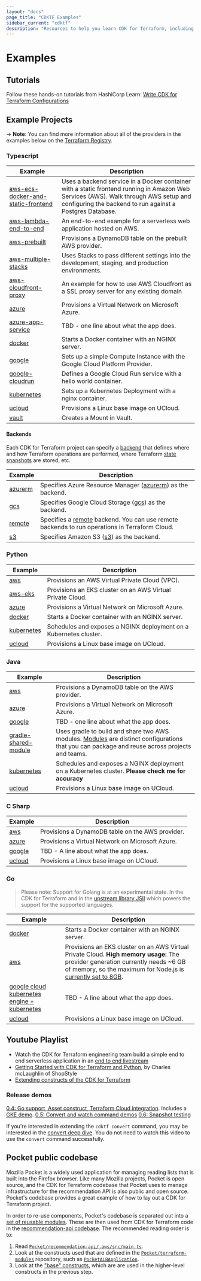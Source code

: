 ```yaml
---
layout: "docs"
page_title: "CDKTF Examples"
sidebar_current: "cdktf"
description: "Resources to help you learn CDK for Terraform, including example projects in Typescript, Java, Python C Sharp, and Go."
---
```


# Examples

## Tutorials

Follow these hands-on tutorials from HashiCorp Learn: [Write CDK for Terraform Configurations](https://learn.hashicorp.com/collections/terraform/cdktf)

## Example Projects

-> **Note**: You can find more information about all of the providers in the examples below on the [Terraform Registry](https://registry.terraform.io/).

### Typescript

|Example | Description |
| ------------| -----------|
|[aws-ecs-docker-and-static-frontend](https://github.com/hashicorp/docker-on-aws-ecs-with-terraform-cdk-using-typescript) | Uses a backend service in a Docker container with a static frontend running in Amazon Web Services (AWS). Walk through AWS setup and configuring the backend to run against a Postgres Database.|
|[aws-lambda-end-to-end](https://github.com/hashicorp/cdktf-integration-serverless-example) | An end-to-end example for a serverless web application hosted on AWS.|
| [aws-prebuilt](https://github.com/hashicorp/terraform-cdk/tree/main/examples/typescript/aws-prebuilt) | Provisions a DynamoDB table on the prebuilt AWS provider. |
|[aws-multiple-stacks](https://github.com/hashicorp/terraform-cdk/tree/main/examples/typescript/aws-multiple-stacks) | Uses Stacks to pass different settings into the development, staging, and production environments. |
|[aws-cloudfront-proxy](https://github.com/hashicorp/terraform-cdk/tree/main/examples/typescript/aws-cloudfront-proxy) | An example for how to use AWS Cloudfront as a SSL proxy server for any existing domain  |
|[azure](https://github.com/hashicorp/terraform-cdk/tree/main/examples/typescript/azure) | Provisions a Virtual Network on Microsoft Azure. |
|[azure-app-service](https://github.com/hashicorp/terraform-cdk/tree/main/examples/typescript/azure-app-service) | TBD - one line about what the app does. |
| [docker](https://github.com/hashicorp/terraform-cdk/tree/main/examples/typescript/docker) | Starts a Docker container with an NGINX server. |
|[google](https://github.com/hashicorp/terraform-cdk/tree/main/examples/typescript/google) | Sets up a simple Compute Instance with the Google Cloud Platform Provider.  |
|[google-cloudrun](https://github.com/hashicorp/terraform-cdk/tree/main/examples/typescript/google-cloudrun) | Defines a Google Cloud Run service with a hello world container. |
|[kubernetes](https://github.com/hashicorp/terraform-cdk/tree/main/examples/typescript/kubernetes) | Sets up a Kubernetes Deployment with a nginx container. |
|[ucloud](https://github.com/hashicorp/terraform-cdk/tree/main/examples/typescript/ucloud) | Provisions a Linux base image on UCloud. |
|[vault](https://github.com/hashicorp/terraform-cdk/tree/main/examples/typescript/vault) | Creates a Mount in Vault. |

#### Backends
Each CDK for Terraform project can specify a [backend](https://www.terraform.io/docs/language/settings/backends/index.html) that defines where and how Terraform operations are performed, where Terraform [state snapshots](https://www.terraform.io/docs/language/state/index.html) are stored, etc.

|Example | Description |
| -------| -----------|
|[azurerm](https://github.com/hashicorp/terraform-cdk/tree/main/examples/typescript/backends/azurerm)| Specifies Azure Resource Manager ([azurerm](https://www.terraform.io/docs/language/settings/backends/azurerm.html)) as the backend. |
|[gcs](https://github.com/hashicorp/terraform-cdk/tree/main/examples/typescript/backends/gcs)| Specifies Google Cloud Storage ([gcs](https://www.terraform.io/docs/language/settings/backends/gcs.html)) as the backend. |
|[remote](https://github.com/hashicorp/terraform-cdk/tree/main/examples/typescript/backends/remote) | Specifies a [remote](https://www.terraform.io/docs/language/settings/backends/remote.html) backend. You can use remote backends to run operations in Terraform Cloud.|
|[s3](https://github.com/hashicorp/terraform-cdk/tree/main/examples/typescript/backends/s3) | Specifies Amazon S3 ([s3](https://www.terraform.io/docs/language/settings/backends/s3.html)) as the backend.

### Python

|Example | Description |
| ------| ----------- |
| [aws](https://github.com/hashicorp/terraform-cdk/tree/main/examples/python/aws) | Provisions an AWS Virtual Private Cloud (VPC).
|[aws-eks](https://github.com/hashicorp/terraform-cdk/tree/main/examples/python/aws-eks) | Provisions an EKS cluster on an AWS Virtual Private Cloud. |
|[azure](https://github.com/hashicorp/terraform-cdk/tree/main/examples/python/azure) | Provisions a Virtual Network on Microsoft Azure. |
| [docker](https://github.com/hashicorp/terraform-cdk/tree/main/examples/python/docker) | Starts a Docker container with an NGINX server. |
| [kubernetes](https://github.com/hashicorp/terraform-cdk/tree/main/examples/python/kubernetes) | Schedules and exposes a NGINX deployment on a Kubernetes cluster. |
|[ucloud](https://github.com/hashicorp/terraform-cdk/tree/main/examples/python/ucloud) | Provisions a Linux base image on UCloud.|

### Java

|Example | Description |
| ------| ------------|
|[aws](https://github.com/hashicorp/terraform-cdk/tree/main/examples/java/aws) | Provisions a DynamoDB table on the AWS provider. |
|[azure](https://github.com/hashicorp/terraform-cdk/tree/main/examples/java/azure) | Provisions a Virtual Network on Microsoft Azure. |
|[google](https://github.com/hashicorp/terraform-cdk/tree/main/examples/java/google) | TBD - one line about what the app does. |
|[gradle-shared-module](https://github.com/hashicorp/terraform-cdk/tree/main/examples/java/gradle-shared-module) | Uses gradle to build and share two AWS modules. [Modules](./concepts/fundamentals/modules.html) are distinct configurations that you can package and reuse across projects and teams.|
|[kubernetes](https://github.com/hashicorp/terraform-cdk/tree/main/examples/java/kubernetes) | Schedules and exposes a NGINX deployment on a Kubernetes cluster. **Please check me for accuracy**
|[ucloud](https://github.com/hashicorp/terraform-cdk/tree/main/examples/java/ucloud) | Provisions a Linux base image on UCloud. |

### C Sharp

|Example | Description |
| -------| ------------|
|[aws](https://github.com/hashicorp/terraform-cdk/tree/main/examples/csharp/aws) | Provisions a DynamoDB table on the AWS provider. |
|[azure](https://github.com/hashicorp/terraform-cdk/tree/main/examples/csharp/azure) | Provisions a Virtual Network on Microsoft Azure. |
|[google](https://github.com/hashicorp/terraform-cdk/tree/main/examples/csharp/google) | TBD - A line about what the app does.
|[ucloud](https://github.com/hashicorp/terraform-cdk/tree/main/examples/csharp/ucloud) | Provisions a Linux base image on UCloud. |

### Go

> Please note: Support for Golang is at an experimental state. In the CDK for Terraform and in the [upstream library JSII](https://aws.github.io/jsii/user-guides/lib-author/configuration/targets/go/) which powers the support for the supported languages.

|Example | Description |
| ------ | ----------- |
|[docker](https://github.com/hashicorp/terraform-cdk/tree/main/examples/go/docker) | Starts a Docker container with an NGINX server. |
|[aws](https://github.com/hashicorp/terraform-cdk/tree/main/examples/go/aws) | Provisions an EKS cluster on an AWS Virtual Private Cloud. **High memory usage:** The provider generation currently needs ~6 GB of memory, so the maximum for Node.js is [currently set to 8GB](https://github.com/hashicorp/terraform-cdk/blob/11d2e783d1fe94e50abd116ba73689c02590a391/packages/cdktf-cli/lib/get/constructs-maker.ts#L279). |
|[google cloud kubernetes engine + kubernetes](https://github.com/hashicorp/terraform-cdk/tree/main/examples/go/google) | TBD - A line about what the app does. |
|[ucloud](https://github.com/hashicorp/terraform-cdk/tree/main/examples/go/ucloud) | Provisions a Linux base image on UCloud. |

## Youtube Playlist

- Watch the CDK for Terraform engineering team build a simple end to end serverless application in an [end to end livestream](https://www.youtube.com/watch?v=Ey0SW0c6p8c)
- [Getting Started with CDK for Terraform and Python](https://www.youtube.com/watch?v=Ee2qh-pEC5k&t=258s), by Charles mcLaughlin of ShopStyle
- [Extending constructs of the CDK for Terraform](https://www.youtube.com/watch?v=cfU-WOGdNqA)

### Release demos

[0.4: Go support, Asset construct, Terraform Cloud integration](https://www.youtube.com/watch?v=TTfFAIeSqgo). Includes a [GKE demo](https://youtu.be/TTfFAIeSqgo?t=1573).
[0.5: Convert and watch command demos](https://www.youtube.com/watch?v=4caW8WJM4h4&t=1s)
[0.6: Snapshot testing](https://www.youtube.com/watch?v=9Is4QJT2664)

If you're interested in extending the `cdktf convert` command, you may be interested in the [convert deep dive](https://www.youtube.com/watch?v=rSn4-Ki5nho). You do not need to watch this video to use the `convert` command successfully.

## Pocket public codebase

Mozilla Pocket is a widely used application for managing reading lists that is built into the Firefox browser. Like many Mozilla projects, Pocket is open source, and the CDK for Terraform codebase that Pocket uses to manage infrastructure for the recommendation API is also public and open source. Pocket's codebase provides a great example of how to lay out a CDK for Terraform project.

In order to re-use components, Pocket's codebase is separated out into a [set of reusable modules](https://github.com/Pocket/terraform-modules/tree/main/src/pocket). These are then used from CDK for Terraform code in the [recommendation-api codebase](https://github.com/Pocket/recommendation-api/tree/main/.aws). The recommended reading order is to:

1. Read [`Pocket/recommendation-api/.aws/src/main.ts`](https://github.com/Pocket/recommendation-api/blob/main/.aws/src/main.ts).
2. Look at the constructs used that are defined in the [`Pocket/terraform-modules`](https://github.com/Pocket/terraform-modules/tree/main/src/pocket) repository, such as [`PocketALBApplication`](https://github.com/Pocket/terraform-modules/blob/main/src/pocket/PocketALBApplication.ts).
3. Look at the ["base" constructs](https://github.com/Pocket/terraform-modules/tree/main/src/base), which are are used in the higher-level constructs in the previous step.
